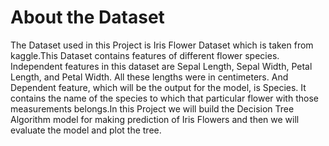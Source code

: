# About the Dataset
The Dataset used in this Project is Iris Flower Dataset which is taken from kaggle.This Dataset contains features of different flower species. Independent features in this dataset are Sepal Length, Sepal Width, Petal Length, and Petal Width. All these lengths were in centimeters. And Dependent feature, which will be the output for the model, is Species. It contains the name of the species to which that particular flower with those measurements belongs.In this Project we will build the Decision Tree Algorithm model for making prediction of Iris Flowers and then we will evaluate the model and plot the tree.

